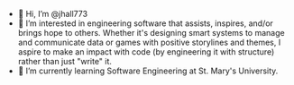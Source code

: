- 👋 Hi, I’m @jhall773
- 👀 I’m interested in engineering software that assists, inspires, and/or brings hope to others. Whether it's designing smart systems to manage and communicate data or games with positive storylines and themes, I aspire to make an impact with code (by engineering it with structure) rather than just "write" it.
- 🌱 I’m currently learning Software Engineering at St. Mary's University.

<!---
jhall773/jhall773 is a ✨ special ✨ repository because its `README.md` (this file) appears on your GitHub profile.
You can click the Preview link to take a look at your changes.
--->
